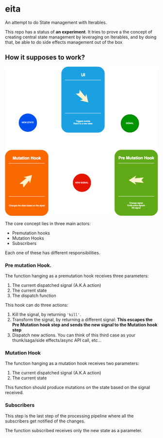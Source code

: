 # eita
An attempt to do State management with Iterables.

This repo has a status of **an experiment**. It tries to prove a
the concept of creating central state management by leveraging on
Iterables, and by doing that, be able to do side effects management
out of the box  


## How it supposes to work? 
<img title="Concept diagram" src="img/concept-diagram.png">

The core concept lies in three main actors:

- Premutation hooks
- Mutation Hooks
- Subscribers

Each one of these has different responsibilities.

### Pre mutation Hook.

The function hanging as a premutation hook receives
three parameters: 

1. The current dispatched signal (A.K.A action)
2. The current state
3. The dispatch function

This hook can do three actions:

1. Kill the signal, by returning `'kill'`.
2. Transform the signal, by returning a different signal: **This escapes the Pre Mutation hook step and sends the new signal to the Mutation hook step**
3. Dispatch new actions. You can think of this third case as your thunk/saga/side effects/async API call, etc...

### Mutation Hook

The function hanging as a mutation hook receives
two parameters: 

1. The current dispatched signal (A.K.A action)
2. The current state

This function should produce mutations on the state based on the signal received.

### Subscribers

This step is the last step of the processing pipeline where all the subscribers get notified of the changes. 

The function subscribed receives only the new state as a parameter.
